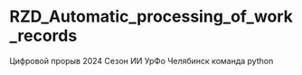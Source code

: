 # RZD_Automatic_processing_of_work_records
Цифровой прорыв 2024 Сезон ИИ УрФо Челябинск команда python
